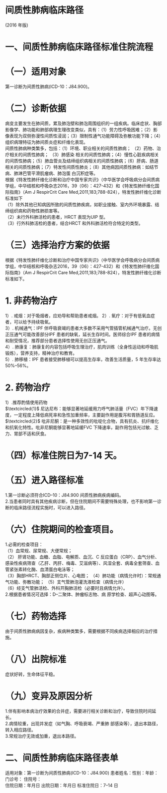 # 间质性肺病临床路径  
(2016 年版)  
# 一、间质性肺病临床路径标准住院流程  
# （一）适用对象  
第一诊断为间质性肺病(ICD-10：J84.900)。  
# （二）诊断依据  
病变主要发生在肺间质，累及肺泡壁和肺泡周围组织的一组疾病。临床症状、胸部影像学、肺功能和肺部病理生理改变类似，具有：（1）劳力性呼吸困难；（2）影像表现为双侧弥漫性间质性浸润；（3）限制性通气功能障碍及弥散功能下降；（4）组织病理特征为肺间质炎症和纤维化表现。  
间质性肺病种类繁多，包括：（1）环境、职业相关的间质性肺病； （2）药物、治疗相关的间质性肺病； （3）肺感染 相关的间质性肺病；（4）慢性心脏疾病相关的间质性肺病；（5）肺血管炎及结缔组织病相关的间质性肺病；（6）肝病、肠道相关的间质性肺病；（7）特发性间质性肺炎；（8）其他病因间质性肺病：如结节病、肺淋巴管平滑肌瘤病、肺泡蛋 白沉积症等。  
根据《特发性肺纤维化诊断和治疗中国专家共识》（中华医学会呼吸病分会间质病学组，中华结核和呼吸杂志2016，39（06）：427-432）和《特发性肺纤维化国际指南》（Am J RespirCrit Care Med,2011,183;788-824），特发性肺纤维化诊断标准如下  
（1）除外其他已知病因所致的间质性肺疾病，如职业接触、室内外环境暴露、结缔组织病和药物性肺损害等。  
（2）未行外科肺活检的患者，HRCT 表现为UIP 型。  
（3）行外科肺活检的患者，结合HRCT 和外科肺活检符合特定的类型。  
# （三）选择治疗方案的依据  
根据《特发性肺纤维化诊断和治疗中国专家共识》（中华医学会呼吸病分会间质病学组，中华结核和呼吸杂志2016，39（06）：427-432）和《特发性肺纤维化国际指南》（Am J RespirCrit Care Med,2011,183;788-824），特发性肺纤维化诊断标准如下。  
# 1. 非药物治疗  
1）. 戒烟：对于吸烟者，应劝导和帮助患者戒烟。 2）. 氧疗：对于有低氧血症者，可以给予持续吸氧。  
3）. 机械通气：IPF 伴呼吸衰竭的患者大多数不采用气管插管机械通气治疗。无创正压通气可能改善部分IPF 患者的缺氧，延长生存时间。医师综合IPF 患者的病情和耐受情况，推荐部分患者选择性使用无创正压通气。  
4）. 肺康复：肺康复的内容包括呼吸生理治疗，肌肉训练（全身性运动和呼吸肌锻炼），营养支持，精神治疗和教育。  
5）. 肺移植：IPF 患者接受肺移植可以提高生存率，改善生活质量，5 年生存率达$50\%–56\%$。  
# 2. 药物治疗  
1）.推荐酌情使用药物  
$\textcircled{1}$ 尼达尼布：能够显著地延缓用力呼气肺活量（FVC）年下降速度，一定程度上降低病死率和急性加重频率，主要副作用是腹泻和胃肠道反应。  
$\textcircled{2}$ 吡非尼酮：是一种多效性的吡啶化合物，具有抗炎、抗纤维化和抗氧化特性。吡非尼酮能够显著地延缓FVC 下降速率，副作用包括光过敏、乏力、胃部不适和厌食。  
# （四）标准住院日为7-14 天。  
# （五）进入路径标准  
1.第一诊断必须符合ICD–10：J84.900 间质性肺病疾病编码。  
2.当患者同时具有其他疾病诊断，但在住院期间不需要特殊处理，也不影响第一诊断的临床路径流程实施时，可以进入路径。  
# （六）住院期间的检查项目。  
1.必需的检查项目：  
（1）血常规、尿常规、大便常规；  
（2） 肝肾功能、血糖、血脂、电解质、血沉、C 反应蛋白（CRP）、血气分析、感染性疾病筛查（乙肝、丙肝、梅毒、艾滋病等）、风湿全套、病毒全套筛查、血管紧张素转化酶、血清蛋白电泳等；  
（3）胸部HRCT、胸部正侧位片、心电图； （4）肺功能（病情允许时）：常规通气功能、弥散功能； （5）支气管肺泡灌洗液检查（病情允许）  
（6）经支气管肺活检、外科开胸肺活检（必要时且病情允许）。  
2.根据患者情况可选择：D–二聚体、肿瘤标志物、病 原学检查、超声心动图等。  
# （七）药物选择  
由于间质性肺病病因复杂，疾病种类繁多，需要根据不同疾病选择相应的治疗措施。  
# （八）出院标准  
症状好转，生命体征平稳。  
# （九）变异及原因分析  
1.伴有影响本病治疗效果的合并症，需要进行相关诊断和治疗，导致住院时间延长。  
2.病情较重，出现并发症（如气胸、呼吸衰竭、严重肺 部感染等），退出本路径，转入相应路径。  
3.常规治疗无效或加重，退出本路径。  
# 二、间质性肺病临床路径表单  
适用对象：第一诊断为间质性肺病(ICD-10：J84.900) 患者姓名：性别：年龄：门诊号： 住院号：  
住院日期：年月日     出院日期：年月日   标准住院日：7–14 日  
